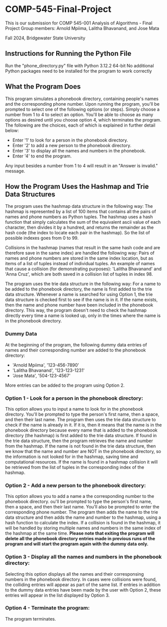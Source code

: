 # COMP-545-Final-Project
This is our submission for COMP 545-001 Analysis of Algorithms - Final Project 
Group members: Arnold Mpiima, Lalitha Bhavanand, and Jose Mata

Fall 2024, Bridgewater State University

## Instructions for Running the Python File
Run the "phone_directory.py" file with Python 3.12.2 64-bit
No additional Python packages need to be installed for the program to work correctly

## What the Program Does
This program simulates a phonebook directory, containing people's names and the corresponding phone number. Upon running the program, you'll be prompted to select one of the following options (or steps). Simply choose a number from 1 to 4 to select an option. You'll be able to choose as many options as desired until you choose option 4, which terminates the program. The following are the choices, each of which is explained in further detail below: 
* Enter '1' to look for a person in the phonebook directory.
* Enter '2' to add a new person to the phonebook directory.
* Enter '3' to display all the names and numbers in the phonebook.
* Enter '4' to end the program.

Any input besides a number from 1 to 4 will result in an "Answer is invalid." message. 

## How the Program Uses the Hashmap and Trie Data Structures
The program uses the hashmap data structure in the following way: The hashmap is represented by a list of 100 items that contains all the pairs of names and phone numbers as Python tuples. The hashmap uses a hash function that simply calculates the sum of the equivalent ascii value of each character, then divides it by a hundred, and returns the remainder as the hash code (the index to locate each pair in the hashmap). So the list of possible indexes goes from 0 to 99. 

Collisions in the hashmap (names that result in the same hash code and are therefore save in the same index) are handled the following way: Pairs of names and phone numbers are stored in the same index location, but as items of a list of tuples instead of individual tuples. An example of names that cause a collision (for demonstrating purposes): 'Lalitha Bhavanand' and 'Anna Cruz', which are both saved in a collision list of tuples in index 98.

The program uses the trie data structure in the following way: For a name to be added to the phonebook directory, the name is first added to the trie data structure. Whenever a name is searched for using Option 1, the trie data structure is checked first to see if the name is in it. If the name exists, then the name and phone number have been included in the phonebook directory. This way, the program doesn't need to check the hashmap directly every time a name is looked up, only in the times where the name is in the phonebook directory. 


### Dummy Data
At the beginning of the program, the following dummy data entries of names and their corresponding number are added to the phonebook directory:
* 'Arnold Mpiima', '123-456-7890'
* 'Lalitha Bhavanand', '123-123-1231'
* 'Jose Mata', '504-123-4567'

More entries can be added to the program using Option 2. 

### Option 1 - Look for a person in the phonebook directory:
This option allows you to input a name to look for in the phonebook directory. You'll be prompted to type the person's first name, then a space, and then their last name.
The program then uses the trie data structure to check if the name is already in it. If it is, then it means that the name is in the phonebook directory because every name that is added to the phonebook directory (the hashmap) is first added to the trie data structure. If found in the trie data structure, then the program retrieves the name and number from the hashmap. If the name is not found in the trie data structure, then we know that the name and number are NOT in the phonebook directory, so the information is not looked for in the hashmap, saving time and computational resources. If the name is found in a hashmap collision it will be retrieved from the list of tuples in the corresponding index of the hashmap. 

### Option 2 - Add a new person to the phonebook directory:
This option allows you to add a name a the corresponding number to the phonebook directory. ou'll be prompted to type the person's first name, then a space, and then their last name. You'll also be prompted to enter the corresponding phone number. The program then adds the name to the trie data structure and then adds the name and number to the hashmap, using a hash function to calculate the index. If a collision is found in the hashmap, it will be handled by storing multiple names and numbers in the same index of the hashmap at the same time. 
**Please note that exiting the program will delete all the phonebook directory entries made in previous runs of the program and will start the program again with the dummy data only.**

### Option 3 - Display all the names and numbers in the phonebook directory:
Selecting this option displays all the names and their corresponsing numbers in the phonebook directory. In cases were collisions were found, the colliding entries will appear as part of the same list. If entries in addition to the dummy data entries have been made by the user with Option 2, these entries will appear in the list displayed by Option 3. 

### Option 4 - Terminate the program:
The program terminates. 


